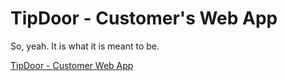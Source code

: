 # TipDoor - Customer's Web App
So, yeah. It is what it is meant to be.

[TipDoor - Customer Web App](https://tipdoor-customer.vercel.app/)